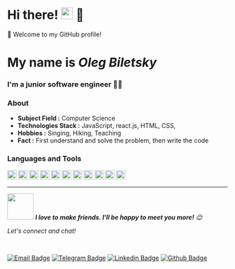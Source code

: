 # Hi there! <img src="https://user-images.githubusercontent.com/5679180/79618120-0daffb80-80be-11ea-819e-d2b0fa904d07.gif" width="27px">  👋

🎉 Welcome to my GitHub profile!

# My name is  ***Oleg Biletsky***

### **I'm a** junior **software engineer** 👨‍💻



### About

- **Subject Field :** Computer Science
-  **Technologies Stack :** JavaScript, react.js, HTML, CSS,
-  **Hobbies :** Singing, Hiking, Teaching 
-  **Fact :** First understand and solve the problem, then write the code


### Languages and Tools

<a href="https://developer.mozilla.org/en-US/docs/Web/JavaScript" title="JavaScript"><img src="https://github.com/tomchen/stack-icons/blob/master/logos/javascript.svg" alt="JavaScript" width="21px" height="21px"></a>
<a href="https://reactjs.org/" title="React"><img src="https://github.com/tomchen/stack-icons/blob/master/logos/react.svg" alt="React" width="21px" height="21px"></a>
<a href="https://redux.js.org/" title="Redux"><img src="https://github.com/tomchen/stack-icons/blob/master/logos/redux.svg" alt="Redux" width="21px" height="21px"></a>
<a href="https://www.w3.org/TR/html5/" title="HTML5"><img src="https://github.com/tomchen/stack-icons/blob/master/logos/html-5.svg" alt="HTML5" width="21px" height="21px"></a>
<a href="https://www.w3.org/TR/CSS/" title="CSS3"><img src="https://github.com/tomchen/stack-icons/blob/master/logos/css-3.svg" alt="CSS3" width="21px" height="21px"></a>
<a href="https://sass-lang.com/" title="SASS"><img src="https://github.com/tomchen/stack-icons/blob/master/logos/sass.svg" alt="SASS" width="21px" height="21px"></a>
<a href="https://git-scm.com/" title="Git"><img src="https://github.com/tomchen/stack-icons/blob/master/logos/git-icon.svg" alt="Git" width="21px" height="21px"></a>
<a href="https://github.com/" title="GitHub"><img src="https://github.com/tomchen/stack-icons/blob/master/logos/github-icon.svg" alt="github-icon" width="21px" height="21px"></a>
<a href="https://www.npmjs.com/" title="npm"><img src="https://github.com/tomchen/stack-icons/blob/master/logos/npm.svg" alt="NPM" width="21px" height="21px"></a>
<a href="https://code.visualstudio.com/" title="Visual Studio Code"><img src="https://github.com/tomchen/stack-icons/blob/master/logos/visual-studio-code.svg" alt="Visual Studio Code" width="21px" height="21px"></a>
<a href="https://google.com/" title="Google"><img src="https://github.com/tomchen/stack-icons/blob/master/logos/google-icon.svg" alt="google-icon" width="21px" height="21px"></a>



---

<img src="https://media.giphy.com/media/LnQjpWaON8nhr21vNW/giphy.gif" width="60"> <em><b>I love to make friends. I'll be happy to meet you more!</b> 😊</em>



<p align="left"> 
  <i> Let's connect and chat! </i>
</p>

<br/>

[![Email Badge](https://img.shields.io/badge/gmail-D14836?&style=for-the-badge&logo=gmail&logoColor=white)](mailto:ol.biletsky@gmail.com)
[![Telegram Badge](https://img.shields.io/badge/telegram-D14836?color=2CA5E0&style=for-the-badge&logo=telegram&logoColor=white)](https://t.me/olbiletsky)
[![Linkedin Badge](https://img.shields.io/badge/linkedin-%230077B5.svg?&style=for-the-badge&logo=linkedin&logoColor=white)](https://www.linkedin.com/in/olegbiletsky/)
[![Github Badge](https://img.shields.io/badge/github-%23100000.svg?&style=for-the-badge&logo=github&logoColor=white)](https://github.com/OlegBiletsky?tab=repositories)






